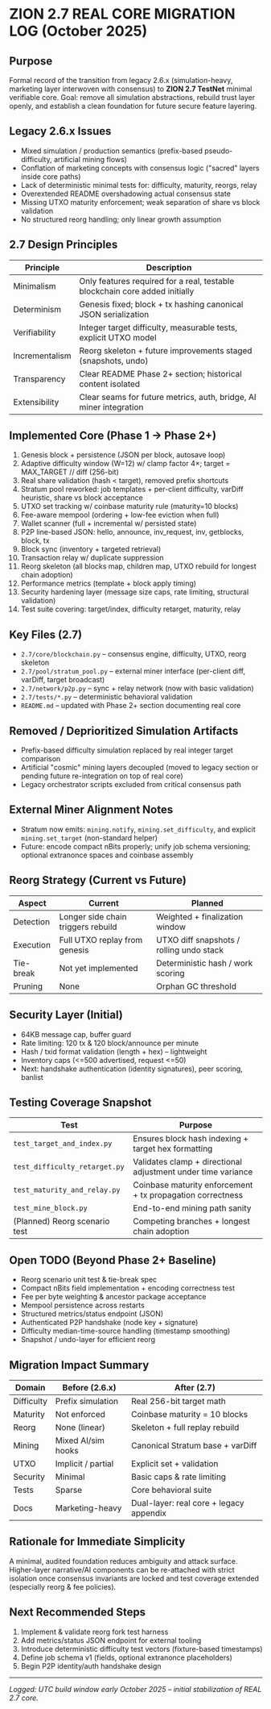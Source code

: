 # ZION 2.7 REAL CORE MIGRATION LOG (October 2025)

## Purpose
Formal record of the transition from legacy 2.6.x (simulation-heavy, marketing layer interwoven with consensus) to **ZION 2.7 TestNet** minimal verifiable core. Goal: remove all simulation abstractions, rebuild trust layer openly, and establish a clean foundation for future secure feature layering.

## Legacy 2.6.x Issues
- Mixed simulation / production semantics (prefix-based pseudo-difficulty, artificial mining flows)
- Conflation of marketing concepts with consensus logic ("sacred" layers inside core paths)
- Lack of deterministic minimal tests for: difficulty, maturity, reorgs, relay
- Overextended README overshadowing actual consensus state
- Missing UTXO maturity enforcement; weak separation of share vs block validation
- No structured reorg handling; only linear growth assumption

## 2.7 Design Principles
| Principle | Description |
|-----------|-------------|
| Minimalism | Only features required for a real, testable blockchain core added initially |
| Determinism | Genesis fixed; block + tx hashing canonical JSON serialization |
| Verifiability | Integer target difficulty, measurable tests, explicit UTXO model |
| Incrementalism | Reorg skeleton + future improvements staged (snapshots, undo) |
| Transparency | Clear README Phase 2+ section; historical content isolated |
| Extensibility | Clear seams for future metrics, auth, bridge, AI miner integration |

## Implemented Core (Phase 1 → Phase 2+)
1. Genesis block + persistence (JSON per block, autosave loop)
2. Adaptive difficulty window (W=12) w/ clamp factor 4×; target = MAX_TARGET // diff (256-bit)
3. Real share validation (hash < target), removed prefix shortcuts
4. Stratum pool reworked: job templates + per-client difficulty, varDiff heuristic, share vs block acceptance
5. UTXO set tracking w/ coinbase maturity rule (maturity=10 blocks)
6. Fee-aware mempool (ordering + low-fee eviction when full)
7. Wallet scanner (full + incremental w/ persisted state)
8. P2P line-based JSON: hello, announce, inv_request, inv, getblocks, block, tx
9. Block sync (inventory + targeted retrieval)
10. Transaction relay w/ duplicate suppression
11. Reorg skeleton (all blocks map, children map, UTXO rebuild for longest chain adoption)
12. Performance metrics (template + block apply timing)
13. Security hardening layer (message size caps, rate limiting, structural validation)
14. Test suite covering: target/index, difficulty retarget, maturity, relay

## Key Files (2.7)
- `2.7/core/blockchain.py` – consensus engine, difficulty, UTXO, reorg skeleton
- `2.7/pool/stratum_pool.py` – external miner interface (per-client diff, varDiff, target broadcast)
- `2.7/network/p2p.py` – sync + relay network (now with basic validation)
- `2.7/tests/*.py` – deterministic behavioral validation
- `README.md` – updated with Phase 2+ section documenting real core

## Removed / Deprioritized Simulation Artifacts
- Prefix-based difficulty simulation replaced by real integer target comparison
- Artificial "cosmic" mining layers decoupled (moved to legacy section or pending future re-integration on top of real core)
- Legacy orchestrator scripts excluded from critical consensus path

## External Miner Alignment Notes
- Stratum now emits: `mining.notify`, `mining.set_difficulty`, and explicit `mining.set_target` (non-standard helper)
- Future: encode compact nBits properly; unify job schema versioning; optional extranonce spaces and coinbase assembly

## Reorg Strategy (Current vs Future)
| Aspect | Current | Planned |
|--------|---------|---------|
| Detection | Longer side chain triggers rebuild | Weighted + finalization window |
| Execution | Full UTXO replay from genesis | UTXO diff snapshots / rolling undo stack |
| Tie-break | Not yet implemented | Deterministic hash / work scoring |
| Pruning | None | Orphan GC threshold |

## Security Layer (Initial)
- 64KB message cap, buffer guard
- Rate limiting: 120 tx & 120 block/announce per minute
- Hash / txid format validation (length + hex) – lightweight
- Inventory caps (<=500 advertised, request <=50)
- Next: handshake authentication (identity signatures), peer scoring, banlist

## Testing Coverage Snapshot
| Test | Purpose |
|------|---------|
| `test_target_and_index.py` | Ensures block hash indexing + target hex formatting |
| `test_difficulty_retarget.py` | Validates clamp + directional adjustment under time variance |
| `test_maturity_and_relay.py` | Coinbase maturity enforcement + tx propagation correctness |
| `test_mine_block.py` | End-to-end mining path sanity |
| (Planned) Reorg scenario test | Competing branches + longest chain adoption |

## Open TODO (Beyond Phase 2+ Baseline)
- Reorg scenario unit test & tie-break spec
- Compact nBits field implementation + encoding correctness test
- Fee per byte weighting & ancestor package acceptance
- Mempool persistence across restarts
- Structured metrics/status endpoint (JSON)
- Authenticated P2P handshake (node key + signature)
- Difficulty median-time-source handling (timestamp smoothing)
- Snapshot / undo-layer for efficient reorg

## Migration Impact Summary
| Domain | Before (2.6.x) | After (2.7) |
|--------|----------------|-------------|
| Difficulty | Prefix simulation | Real 256-bit target math |
| Maturity | Not enforced | Coinbase maturity = 10 blocks |
| Reorg | None (linear) | Skeleton + full replay rebuild |
| Mining | Mixed AI/sim hooks | Canonical Stratum base + varDiff |
| UTXO | Implicit / partial | Explicit set + validation |
| Security | Minimal | Basic caps & rate limiting |
| Tests | Sparse | Core behavioral suite |
| Docs | Marketing-heavy | Dual-layer: real core + legacy appendix |

## Rationale for Immediate Simplicity
A minimal, audited foundation reduces ambiguity and attack surface. Higher-layer narrative/AI components can be re-attached with strict isolation once consensus invariants are locked and test coverage extended (especially reorg & fee policies).

## Next Recommended Steps
1. Implement & validate reorg fork test harness
2. Add metrics/status JSON endpoint for external tooling
3. Introduce deterministic difficulty test vectors (fixture-based timestamps)
4. Define job schema v1 (fields, optional extranonce placeholders)
5. Begin P2P identity/auth handshake design

---
*Logged: UTC build window early October 2025 – initial stabilization of REAL 2.7 core.*
